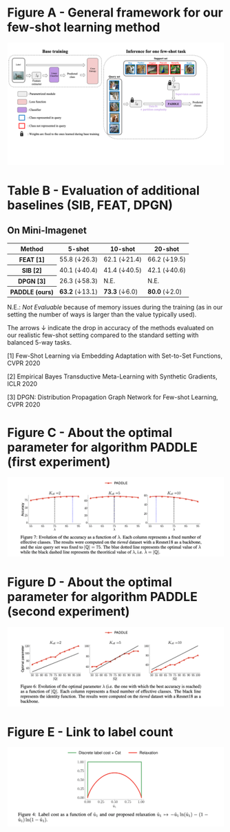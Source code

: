 

#  Figure A - General framework for our few-shot learning method
<img src="framework.png" scale=1/>


#  Table B - Evaluation of additional baselines (SIB, FEAT, DPGN) 
## On Mini-Imagenet

<table>
  <thead>
    <tr>
      <th>Method</th>
      <th>5-shot</th>
      <th>10-shot</th>
	<th>20-shot</th>
    </tr>
  </thead>
  <body>
    <tr>
      <th>FEAT [1]</td>
      <td style="text-align:center">55.8 (<span>&#8595;</span>26.3)</td>
      <td style="text-align:center">62.1 (<span>&#8595;</span>21.4)</td>
      <td style="text-align:center">66.2 (<span>&#8595;</span>19.5)</td>
    </tr>
   <tr>
      <th>SIB [2]</td>
      <td>40.1 (<span>&#8595;</span>40.4)</td>
      <td>41.4 (<span>&#8595;</span>40.5)</td>
      <td>42.1 (<span>&#8595;</span>40.6)</td>
    </tr>
   <tr>
      <th>DPGN [3]</td>
      <td>26.3 (<span>&#8595;</span>58.3)</td>
      <td>N.E.</td>
      <td>N.E.</td>
    </tr>
    <tr>
      <th>PADDLE (ours)</td>
      <td><b>63.2</b> (<span>&#8595;</span>13.1)</td>
      <td><b>73.3</b>  (<span>&#8595;</span>6.0)</td>
      <td><b>80.0</b>  (<span>&#8595;</span>2.0)</td>
    </tr>
  </body>
</table>


N.E.: *Not Evaluable* because of memory issues during the training (as in our setting the number of ways is larger than the value typically used).

The arrows <span>&#8595;</span> indicate the drop in accuracy of the methods evaluated on our realistic few-shot setting compared to the standard setting with balanced 5-way tasks.

 [1] Few-Shot Learning via Embedding Adaptation with Set-to-Set Functions, CVPR 2020
 
 [2] Empirical Bayes Transductive Meta-Learning with Synthetic Gradients, ICLR 2020
 
 [3] DPGN: Distribution Propagation Graph Network for Few-shot Learning, CVPR 2020



#  Figure C - About the optimal parameter for algorithm PADDLE (first experiment)
<img src="param_2.png" scale=1/>

#  Figure D - About the optimal parameter for algorithm PADDLE (second experiment)
<img src="param_1.png" scale=1/>

#  Figure E - Link to label count
<img src="label_cost.png" scale=1/>
